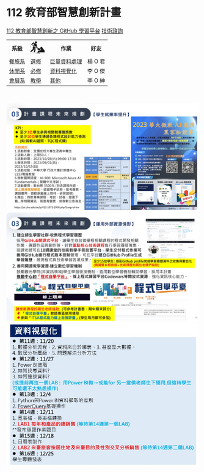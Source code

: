 # 112 教育部智慧創新計畫
<a href="http://140.126.146.12:9090/GitHub2023/">112 教育部智慧創新之 GitHub 學習平台</a>&nbsp;<a
href="https://chat.openai.com/auth/login">技術諮詢</a>
<table>
 <tr>
 <th>系級</th>
 <th><img src="working.jpeg"></th>
 <th>作業</th>
 <th>好友</th>
 </tr>
 <tr>
 <td><a href="https://hm.chu.edu.tw/index.php?Lang=zh-tw">餐旅系</a></td>
 <td><a href="https://www.youtube.com/watch?v=dK9rBfbUETw">選修</a></td>
 <td><a href="https://github.com/Lys0327/bigDataProcess">巨量資料處理</a></td>
 <td>楊 O 君</td>
 </tr>
 <tr>
 <td><a href="https://lm.chu.edu.tw/index.php?Lang=zh-tw">休閒系</a></td>
 <td><a href="https://lm.chu.edu.tw/p/412-1040-117.php?Lang=zh-tw">必修</a></td>
 <td><a href="https://github.com/Lys0327/DataVisualization">資料視覺化</a></td>
 <td>李 O 傑</td>
 </tr>

 <tr>
 <td><a href="https://mice.chu.edu.tw/index.php?Lang=zh-tw">會展系</a></td>
 <td><a href="https://mice.chu.edu.tw/p/412-1041-112.php?Lang=zh-tw">教學</a></td>
 <td><a href="">其他</a></td>
 <td>李 O 紳</td>
 </tr>
</table><br>

<img src="II_1.jpg"></img>
<img src="II_2.jpg"></img>
<img src="II_3.jpg" style="display:block; margin:auto;" ></img>
